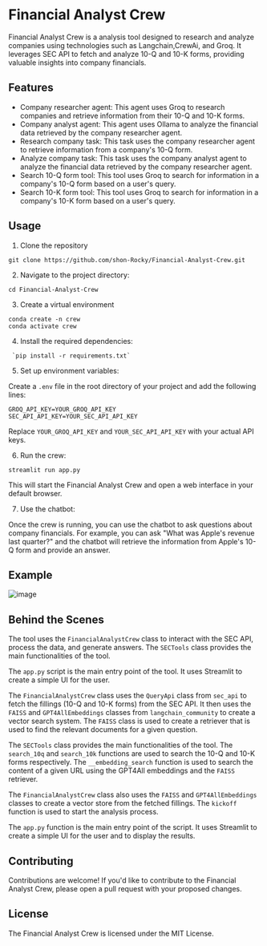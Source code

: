 
Financial Analyst Crew
=====================

Financial Analyst Crew is a analysis tool designed to research and analyze companies using  technologies such as Langchain,CrewAi, and Groq. It leverages SEC API to fetch and analyze 10-Q and 10-K forms, providing valuable insights into company financials.


Features
--------

* Company researcher agent: This agent uses Groq to research companies and retrieve information from their 10-Q and 10-K forms.
* Company analyst agent: This agent uses Ollama to analyze the financial data retrieved by the company researcher agent.
* Research company task: This task uses the company researcher agent to retrieve information from a company's 10-Q form.
* Analyze company task: This task uses the company analyst agent to analyze the financial data retrieved by the company researcher agent.
* Search 10-Q form tool: This tool uses Groq to search for information in a company's 10-Q form based on a user's query.
* Search 10-K form tool: This tool uses Groq to search for information in a company's 10-K form based on a user's query.

Usage
-----
1. Clone the repository
```
git clone https://github.com/shon-Rocky/Financial-Analyst-Crew.git
```
2. Navigate to the project directory:

```
cd Financial-Analyst-Crew
```
3. Create a virtual environment
```
conda create -n crew
conda activate crew
```
4. Install the required dependencies:
```
 `pip install -r requirements.txt`

```
5. Set up environment variables:

Create a `.env` file in the root directory of your project and add the following lines:
```
GROQ_API_KEY=YOUR_GROQ_API_KEY
SEC_API_API_KEY=YOUR_SEC_API_API_KEY
```
Replace `YOUR_GROQ_API_KEY` and `YOUR_SEC_API_API_KEY` with your actual API keys.

6. Run the crew:
```
streamlit run app.py
```
This will start the Financial Analyst Crew and open a web interface in your default browser.

7. Use the chatbot:

Once the crew is running, you can use the chatbot to ask questions about company financials. For example, you can ask "What was Apple's revenue last quarter?" and the chatbot will retrieve the information from Apple's 10-Q form and provide an answer.

## Example

![image](https://github.com/shon-Rocky/Financial-Analyst-Crew/assets/140310009/6ba2c972-00c8-42d4-8380-3d476697c9eb)


## Behind the Scenes

The tool uses the `FinancialAnalystCrew` class to interact with the SEC API, process the data, and generate answers. The `SECTools` class provides the main functionalities of the tool.

The `app.py` script is the main entry point of the tool. It uses Streamlit to create a simple UI for the user.

The `FinancialAnalystCrew` class uses the `QueryApi` class from `sec_api` to fetch the fillings (10-Q and 10-K forms) from the SEC API. It then uses the `FAISS` and `GPT4AllEmbeddings` classes from `langchain_community` to create a vector search system. The `FAISS` class is used to create a retriever that is used to find the relevant documents for a given question.

The `SECTools` class provides the main functionalities of the tool. The `search_10q` and `search_10k` functions are used to search the 10-Q and 10-K forms respectively. The `__embedding_search` function is used to search the content of a given URL using the GPT4All embeddings and the `FAISS` retriever.

The `FinancialAnalystCrew` class also uses the `FAISS` and `GPT4AllEmbeddings` classes to create a vector store from the fetched fillings. The `kickoff` function is used to start the analysis process.

The `app.py` function is the main entry point of the script. It uses Streamlit to create a simple UI for the user and to display the results.

Contributing
------------

Contributions are welcome! If you'd like to contribute to the Financial Analyst Crew, please open a pull request with your proposed changes.

License
-------

The Financial Analyst Crew is licensed under the MIT License.
